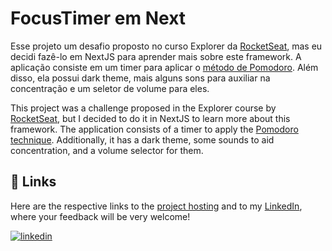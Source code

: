 
#  FocusTimer em Next
Esse projeto um desafio proposto no curso Explorer da [RocketSeat](https://app.rocketseat.com.br/), mas eu decidi fazê-lo em NextJS para aprender mais sobre este framework. A aplicação consiste em um timer para aplicar o [método de Pomodoro](https://brasilescola.uol.com.br/dicas-de-estudo/tecnica-pomodoro-que-e-e-como-funciona.htm). Além disso, ela possui dark theme, mais alguns sons para auxiliar na concentração e um seletor de volume para eles.

This project was a challenge proposed in the Explorer course by [RocketSeat](https://app.rocketseat.com.br/), but I decided to do it in NextJS to learn more about this framework. The application consists of a timer to apply the [Pomodoro technique](https://todoist.com/productivity-methods/pomodoro-technique). Additionally, it has a dark theme, some sounds to aid concentration, and a volume selector for them.


## 🔗 Links

Here are the respective links to the [project hosting](https://focustimer2point0.netlify.app/) and to my [LinkedIn](https://www.linkedin.com/in/gabrielzleonardo/), where your feedback will be very welcome!

[![linkedin](https://img.shields.io/badge/linkedin-0A66C2?style=for-the-badge&logo=linkedin&logoColor=white)](https://www.linkedin.com/in/gabrielzleonardo/)
